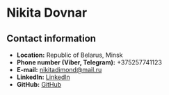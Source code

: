 # Nikita Dovnar

## Contact information

* **Location:** Republic of Belarus, Minsk
* **Phone number (Viber, Telegram):** +375257741123
* **E-mail:** nikitadimond@mail.ru
* **Linkedln:** [Linkedln](https://www.linkedin.com/in/nikita-dovnar-201394217/)
* **GitHub:** [GitHub](https://github.com/nikdovnar)